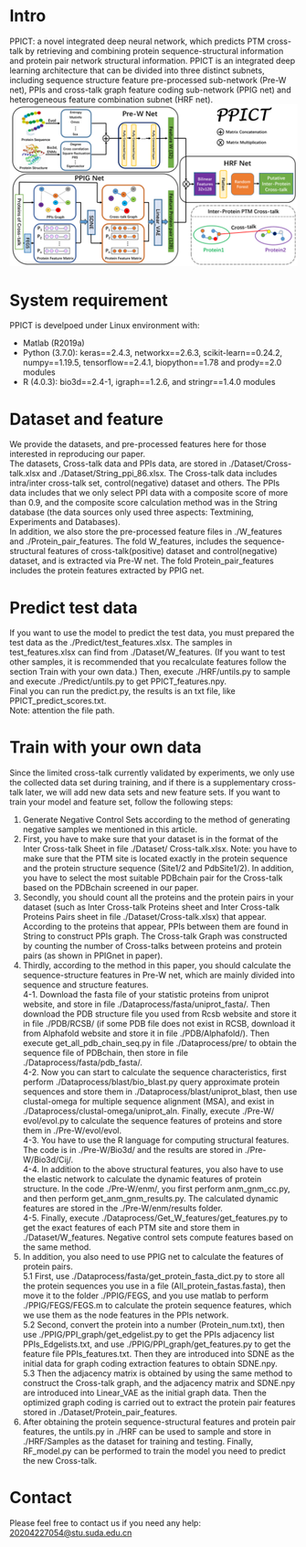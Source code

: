 # Intro  
PPICT: a novel integrated deep neural network, which predicts PTM cross-talk by retrieving and
combining protein sequence-structural information and protein pair network structural information.
PPICT is an integrated deep learning architecture that can be divided into three distinct subnets, including
sequence structure feature pre-processed sub-network (Pre-W net), PPIs and cross-talk graph feature coding sub-network (PPIG net) and heterogeneous feature combination subnet (HRF net).  
![PPICT_framework](https://github.com/ComputeSuda/PPICT/blob/main/IMG/Flowchart.png)

# System requirement  
PPICT is develpoed under Linux environment with:  
* Matlab  (R2019a)   
* Python (3.7.0): keras==2.4.3, networkx==2.6.3, scikit-learn==0.24.2, numpy==1.19.5, tensorflow==2.4.1, biopython==1.78 and prody==2.0 modules    
* R (4.0.3): bio3d==2.4-1, igraph==1.2.6, and stringr==1.4.0 modules 

# Dataset and feature 
We provide the datasets, and pre-processed features here for those interested in reproducing our paper.  
The datasets, Cross-talk data and PPIs data, are stored in ./Dataset/Cross-talk.xlsx and ./Dataset/String\_ppi\_86.xlsx. The Cross-talk data includes intra/inter cross-talk set, control(negative) dataset and others.  The PPIs data includes that we only select PPI data with a composite score of more than 0.9, and the composite score calculation method was in the String database (the data sources only used three aspects: Textmining, Experiments and Databases).  
In addition, we also store the pre-processed feature files in ./W\_features and ./Protein\_pair\_features. The fold W\_features, includes the sequence-structural features of cross-talk(positive) dataset and control(negative) dataset, and is extracted via Pre-W net. The fold Protein\_pair\_features includes the protein features extracted by PPIG net.
# Predict test data
If you want to use the model to predict the test data, you must prepared the test data as the ./Predict/test_features.xlsx.  The samples in test_features.xlsx can find from ./Dataset/W_features. (If you want to test other samples, it is recommended that you recalculate features follow the section Train with your own data.)
Then, execute ./HRF/untils.py to sample and execute ./Predict/untils.py to get PPICT\_features.npy.  
Final you can run the predict.py, the results is an txt file, like PPICT\_predict\_scores.txt.  
Note: attention the file path.
# Train with your own data
Since the limited cross-talk currently validated by experiments, we only use the collected data set during training, and if there is a supplementary cross-talk later, we will add new data sets and new feature sets. If you want to train your model and feature set, follow the following steps:  
1. Generate Negative Control Sets according to the method of generating negative samples we mentioned in this article.  
2. First, you have to make sure that your dataset is in the format of the Inter Cross-talk Sheet in file ./Dataset/ Cross-talk.xlsx. Note: you have to make sure that the PTM site is located exactly in the protein sequence and the protein structure sequence (Site1/2 and PdbSite1/2). In addition, you have to select the most suitable PDBchain pair for the Cross-talk based on the PDBchain screened in our paper.  
3. Secondly, you should count all the proteins and the protein pairs in your dataset (such as Inter Cross-talk Proteins sheet and Inter Cross-talk Proteins Pairs sheet in file ./Dataset/Cross-talk.xlsx) that appear. According to the proteins that appear, PPIs between them are found in String to construct PPIs graph. The Cross-talk Graph was constructed by counting the number of Cross-talks between proteins and protein pairs (as shown in PPIGnet in paper).  
4. Thirdly, according to the method in this paper, you should calculate the sequence-structure features in Pre-W net, which are mainly divided into sequence and structure features.  
4-1. Download the fasta file of your statistic proteins from uniprot website, and store in file ./Dataprocess/fasta/uniprot_fasta/. Then download the PDB structure file you used from Rcsb website and store it in file ./PDB/RCSB/ (if some PDB file does not exist in RCSB, download it from Alphafold website and store it in file ./PDB/Alphafold/). Then execute get_all_pdb_chain_seq.py in file ./Dataprocess/pre/ to obtain the sequence file of PDBchain, then store in file ./Dataprocess/fasta/pdb_fasta/.  
4-2. Now you can start to calculate the sequence characteristics, first perform ./Dataprocess/blast/bio_blast.py query approximate protein sequences and store them in ./Dataprocess/blast/uniprot_blast, then use clustal-omega for multiple sequence alignment (MSA), and exist in ./Dataprocess/clustal-omega/uniprot_aln. Finally, execute ./Pre-W/ evol/evol.py to calculate the sequence features of proteins and store them in ./Pre-W/evol/evol.  
4-3. You have to use the R language for computing structural features. The code is in ./Pre-W/Bio3d/ and the results are stored in ./Pre-W/Bio3d/Cij/.  
4-4. In addition to the above structural features, you also have to use the elastic network to calculate the dynamic features of protein structure. In the code ./Pre-W/enm/, you first perform anm_gnm_cc.py, and then perform get_anm_gnm_results.py. The calculated dynamic features are stored in the ./Pre-W/enm/results folder.  
4-5. Finally, execute ./Dataprocess/Get_W_features/get_features.py to get the exact features of each PTM site and store them in ./Dataset/W_features. Negative control sets compute features based on the same method.  
5. In addition, you also need to use PPIG net to calculate the features of protein pairs.  
5.1 First, use ./Dataprocess/fasta/get_protein_fasta_dict.py to store all the protein sequences you use in a file (All_protein_fastas.fasta), then move it to the folder ./PPIG/FEGS, and you use matlab to perform ./PPIG/FEGS/FEGS.m to calculate the protein sequence features, which we use them as the node features in the PPIs network.  
5.2 Second, convert the protein into a number (Protein_num.txt), then use ./PPIG/PPI_graph/get_edgelist.py to get the PPIs adjacency list PPIs_Edgelists.txt, and use ./PPIG/PPI_graph/get_features.py to get the feature file PPIs_features.txt. Then they are introduced into SDNE as the initial data for graph coding extraction features to obtain SDNE.npy.  
5.3 Then the adjacency matrix is obtained by using the same method to construct the Cross-talk graph, and the adjacency matrix and SDNE.npy are introduced into Linear_VAE as the initial graph data. Then the optimized graph coding is carried out to extract the protein pair features stored in ./Dataset/Protein_pair_features.  
6. After obtaining the protein sequence-structural features and protein pair features, the untils.py in ./HRF can be used to sample and store in ./HRF/Samples as the dataset for training and testing. Finally, RF_model.py can be performed to train the model you need to predict the new Cross-talk.
# Contact
Please feel free to contact us if you need any help: 20204227054@stu.suda.edu.cn
